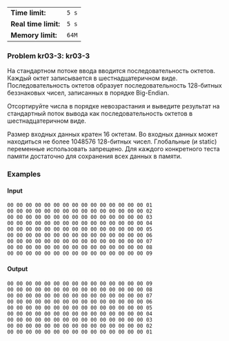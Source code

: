 |                      |       |
|----------------------|-------|
| **Time limit:**      | `5 s` |
| **Real time limit:** | `5 s` |
| **Memory limit:**    | `64M` |


### Problem kr03-3: kr03-3

На стандартном потоке ввода вводится последовательность октетов.
Каждый октет записывается в шестнадцатеричном виде.
Последовательность октетов образует последовательность 128-битных
беззнаковых чисел, записанных в порядке Big-Endian.

Отсортируйте числа в порядке невозрастания и выведите результат
на стандартный поток вывода как последовательность октетов в
шестнадцатеричном виде.

Размер входных данных кратен 16 октетам. Во входных данных может
находиться не более 1048576 128-битных чисел. Глобальные (и
static) переменные использовать запрещено. Для каждого
конкретного теста памяти достаточно для сохранения всех данных в
памяти.

### Examples

#### Input

    
    
    00 00 00 00 00 00 00 00 00 00 00 00 00 00 00 01
    00 00 00 00 00 00 00 00 00 00 00 00 00 00 00 02
    00 00 00 00 00 00 00 00 00 00 00 00 00 00 00 03
    00 00 00 00 00 00 00 00 00 00 00 00 00 00 00 04
    00 00 00 00 00 00 00 00 00 00 00 00 00 00 00 05
    00 00 00 00 00 00 00 00 00 00 00 00 00 00 00 06
    00 00 00 00 00 00 00 00 00 00 00 00 00 00 00 07
    00 00 00 00 00 00 00 00 00 00 00 00 00 00 00 08
    00 00 00 00 00 00 00 00 00 00 00 00 00 00 00 09

#### Output

    
    
    00 00 00 00 00 00 00 00 00 00 00 00 00 00 00 09
    00 00 00 00 00 00 00 00 00 00 00 00 00 00 00 08
    00 00 00 00 00 00 00 00 00 00 00 00 00 00 00 07
    00 00 00 00 00 00 00 00 00 00 00 00 00 00 00 06
    00 00 00 00 00 00 00 00 00 00 00 00 00 00 00 05
    00 00 00 00 00 00 00 00 00 00 00 00 00 00 00 04
    00 00 00 00 00 00 00 00 00 00 00 00 00 00 00 03
    00 00 00 00 00 00 00 00 00 00 00 00 00 00 00 02
    00 00 00 00 00 00 00 00 00 00 00 00 00 00 00 01

